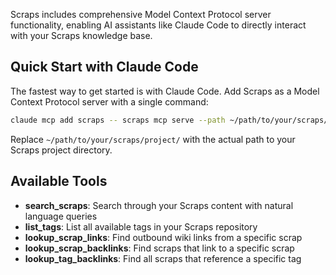 Scraps includes comprehensive Model Context Protocol server functionality, enabling AI assistants like Claude Code to directly interact with your Scraps knowledge base.

## Quick Start with Claude Code

The fastest way to get started is with Claude Code. Add Scraps as a Model Context Protocol server with a single command:

```bash
claude mcp add scraps -- scraps mcp serve --path ~/path/to/your/scraps/project/
```

Replace `~/path/to/your/scraps/project/` with the actual path to your Scraps project directory.

## Available Tools

- **search_scraps**: Search through your Scraps content with natural language queries
- **list_tags**: List all available tags in your Scraps repository
- **lookup_scrap_links**: Find outbound wiki links from a specific scrap
- **lookup_scrap_backlinks**: Find scraps that link to a specific scrap
- **lookup_tag_backlinks**: Find all scraps that reference a specific tag